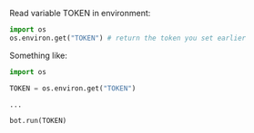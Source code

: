 Read variable TOKEN in environment:

```py
import os
os.environ.get("TOKEN") # return the token you set earlier
```

Something like:

```py
import os

TOKEN = os.environ.get("TOKEN")

...

bot.run(TOKEN)
```
